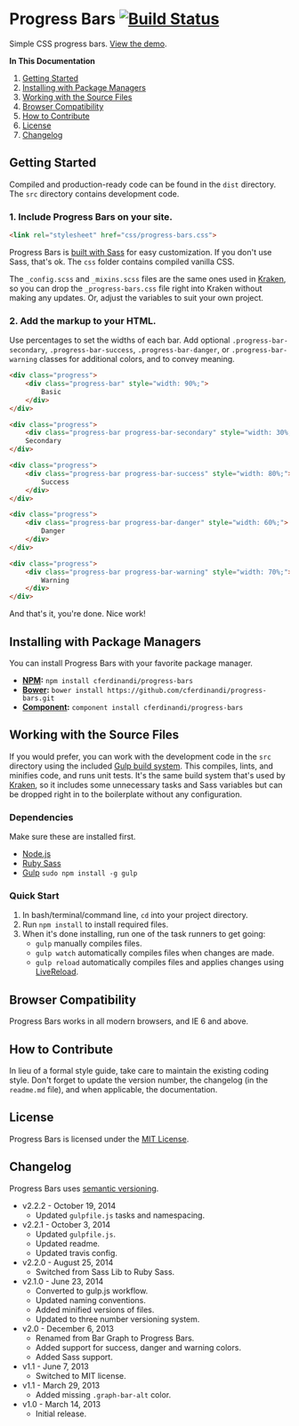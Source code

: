 # Progress Bars [![Build Status](https://travis-ci.org/cferdinandi/progress-bars.svg)](https://travis-ci.org/cferdinandi/progress-bars)
Simple CSS progress bars. [View the demo](http://cferdinandi.github.io/progress-bars/).

**In This Documentation**

1. [Getting Started](#getting-started)
2. [Installing with Package Managers](#installing-with-package-managers)
3. [Working with the Source Files](#working-with-the-source-files)
4. [Browser Compatibility](#browser-compatibility)
5. [How to Contribute](#how-to-contribute)
6. [License](#license)
7. [Changelog](#changelog)



## Getting Started

Compiled and production-ready code can be found in the `dist` directory. The `src` directory contains development code.

### 1. Include Progress Bars on your site.

```html
<link rel="stylesheet" href="css/progress-bars.css">
```

Progress Bars is [built with Sass](http://sass-lang.com/) for easy customization. If you don't use Sass, that's ok. The `css` folder contains compiled vanilla CSS.

The `_config.scss` and `_mixins.scss` files are the same ones used in [Kraken](http://cferdinandi.github.io/kraken/), so you can drop the `_progress-bars.css` file right into Kraken without making any updates. Or, adjust the variables to suit your own project.

### 2. Add the markup to your HTML.

Use percentages to set the widths of each bar. Add optional `.progress-bar-secondary`, `.progress-bar-success`, `.progress-bar-danger`, or `.progress-bar-warning` classes for additional colors, and to convey meaning.

```html
<div class="progress">
	<div class="progress-bar" style="width: 90%;">
		Basic
	</div>
</div>

<div class="progress">
	<div class="progress-bar progress-bar-secondary" style="width: 30%;"></div>
	Secondary
</div>

<div class="progress">
	<div class="progress-bar progress-bar-success" style="width: 80%;">
		Success
	</div>
</div>

<div class="progress">
	<div class="progress-bar progress-bar-danger" style="width: 60%;">
		Danger
	</div>
</div>

<div class="progress">
	<div class="progress-bar progress-bar-warning" style="width: 70%;">
		Warning
	</div>
</div>
```

And that's it, you're done. Nice work!



## Installing with Package Managers

You can install Progress Bars with your favorite package manager.

* **[NPM](https://www.npmjs.org/):** `npm install cferdinandi/progress-bars`
* **[Bower](http://bower.io/):** `bower install https://github.com/cferdinandi/progress-bars.git`
* **[Component](http://component.io/):** `component install cferdinandi/progress-bars`



## Working with the Source Files

If you would prefer, you can work with the development code in the `src` directory using the included [Gulp build system](http://gulpjs.com/). This compiles, lints, and minifies code, and runs unit tests. It's the same build system that's used by [Kraken](http://cferdinandi.github.io/kraken/), so it includes some unnecessary tasks and Sass variables but can be dropped right in to the boilerplate without any configuration.

### Dependencies
Make sure these are installed first.

* [Node.js](http://nodejs.org)
* [Ruby Sass](http://sass-lang.com/install)
* [Gulp](http://gulpjs.com) `sudo npm install -g gulp`

### Quick Start

1. In bash/terminal/command line, `cd` into your project directory.
2. Run `npm install` to install required files.
3. When it's done installing, run one of the task runners to get going:
	* `gulp` manually compiles files.
	* `gulp watch` automatically compiles files when changes are made.
	* `gulp reload` automatically compiles files and applies changes using [LiveReload](http://livereload.com/).



## Browser Compatibility

Progress Bars works in all modern browsers, and IE 6 and above.



## How to Contribute

In lieu of a formal style guide, take care to maintain the existing coding style. Don't forget to update the version number, the changelog (in the `readme.md` file), and when applicable, the documentation.



## License

Progress Bars is licensed under the [MIT License](http://gomakethings.com/mit/).



## Changelog

Progress Bars uses [semantic versioning](http://semver.org/).

* v2.2.2 - October 19, 2014
	* Updated `gulpfile.js` tasks and namespacing.
* v2.2.1 - October 3, 2014
	* Updated `gulpfile.js`.
	* Updated readme.
	* Updated travis config.
* v2.2.0 - August 25, 2014
	* Switched from Sass Lib to Ruby Sass.
* v2.1.0 - June 23, 2014
	* Converted to gulp.js workflow.
	* Updated naming conventions.
	* Added minified versions of files.
	* Updated to three number versioning system.
* v2.0 - December 6, 2013
	* Renamed from Bar Graph to Progress Bars.
	* Added support for success, danger and warning colors.
	* Added Sass support.
* v1.1 - June 7, 2013
	* Switched to MIT license.
* v1.1 - March 29, 2013
	* Added missing `.graph-bar-alt` color.
* v1.0 - March 14, 2013
	* Initial release.